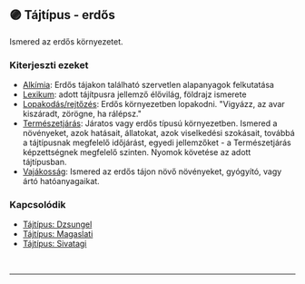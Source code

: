 ## 🟣 Tájtípus - erdős

Ismered az erdős környezetet.

### Kiterjeszti ezeket

- [Alkímia](../kepzettsegek.szekunder/alkimia.md): Erdős tájakon található szervetlen alapanyagok felkutatása
- [Lexikum](../kepzettsegek.szekunder/lexikum.md): adott tájítpusra jellemző élővilág, földrajz ismerete
- [Lopakodás/rejtőzés](../kepzettsegek.primer.altalanos/lopakodas_rejtozes.md): Erdős környezetben lopakodni. "Vigyázz, az avar kiszáradt, zörögne, ha rálépsz."
- [Természetjárás](../kepzettsegek.szekunder/termeszetjaras.md): Járatos vagy erdős típusú környezetben. Ismered a növényeket, azok hatásait, állatokat, azok viselkedési szokásait, továbbá a tájtípusnak megfelelő időjárást, egyedi jellemzőket - a Természetjárás képzettségnek megfelelő szinten. Nyomok követése az adott tájtípusban.
- [Vajákosság](../kepzettsegek.szekunder/vajakossag.md): Ismered az erdős tájon növő növényeket, gyógyító, vagy ártó hatóanyagaikat.

### Kapcsolódik

- [Tájtípus: Dzsungel](tajtipus_dzsungel.md)
- [Tájtípus: Magaslati](../fortelyok.szabad/tajtipus_magaslati.md)
- [Tájtípus: Sivatagi](../fortelyok.szabad/tajtipus_sivatagi.md)

<br />

---
